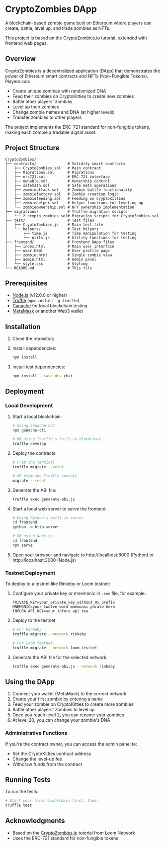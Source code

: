 # CryptoZombies DApp

A blockchain-based zombie game built on Ethereum where players can create, battle, level up, and trade zombies as NFTs.

This project is based on the [CryptoZombies.io](https://cryptozombies.io/) tutorial, extended with frontend web pages.

## Overview

CryptoZombies is a decentralized application (DApp) that demonstrates the power of Ethereum smart contracts and NFTs (Non-Fungible Tokens). Players can:

- Create unique zombies with randomized DNA
- Feed their zombies on CryptoKitties to create new zombies
- Battle other players' zombies
- Level up their zombies
- Change zombie names and DNA (at higher levels)
- Transfer zombies to other players

The project implements the ERC-721 standard for non-fungible tokens, making each zombie a tradable digital asset.

## Project Structure

```
CryptoZombies/
├── contracts/              # Solidity smart contracts
│   ├── CryptoZombies.sol   # Main contract
|   ├── Migrations.sol      # Migrations
│   ├── erc721.sol          # ERC-721 interface
│   ├── ownable.sol         # Ownership control
│   ├── safemath.sol        # Safe math operations
│   ├── zombieattack.sol    # Zombie battle functionality
│   ├── zombiefactory.sol   # Zombie creation logic
│   ├── zombiefeeding.sol   # Feeding on CryptoKitties
│   ├── zombiehelper.sol    # Helper functions for leveling up
│   └── zombieownership.sol # NFT ownership implementation
├── migrations/             # Truffle migration scripts
│   └── 2_crypto_zombies.sol# Migration scripts for CryptoZombies.sol
├── test/                   # Test files
│   ├── CryptoZombies.js    # Main test file
│   └── helpers/            # Test helpers
│       ├── time.js         # Time manipulation for testing
│       └── utils.js        # Utility functions for testing
├── frontend/               # Frontend DApp files
│   ├── index.html          # Main user interface
│   ├── user.html           # User profile page
│   ├── zombie.html         # Single zombie view
│   ├── admin.html          # Admin panel
│   └── style.css           # Styling
└── README.md               # This file
```

## Prerequisites

- [Node.js](https://nodejs.org/) (v12.0.0 or higher)
- [Truffle](https://www.trufflesuite.com/truffle) (`npm install -g truffle`)
- [Ganache](https://www.trufflesuite.com/ganache) for local blockchain testing
- [MetaMask](https://metamask.io/) or another Web3 wallet

## Installation

1. Clone the repository

2. Install dependencies:
   ```bash
   npm install
   ```

3. Install test dependencies:
   ```bash
   npm install --save-dev chai
   ```

## Deployment

### Local Development

1. Start a local blockchain:
   ```bash
   # Using Ganache CLI
   npx ganache-cli
   
   # OR using Truffle's built-in blockchain
   truffle develop
   ```

2. Deploy the contracts:
   ```bash
   # From the terminal
   truffle migrate --reset
   
   # OR from the Truffle console
   migrate --reset
   ```

3. Generate the ABI file:
   ```bash
   truffle exec generate-abi.js
   ```

4. Start a local web server to serve the frontend:
   ```bash
   # Using Python's built-in server
   cd frontend
   python -m http.server
   
   # OR using Node.js
   cd frontend
   npx serve
   ```

5. Open your browser and navigate to http://localhost:8000 (Python) or http://localhost:3000 (Node.js)

### Testnet Deployment

To deploy to a testnet like Rinkeby or Loom testnet:

1. Configure your private key or mnemonic in `.env` file, for example:
   ```
   PRIVATE_KEY=your_private_key_without_0x_prefix
   MNEMONIC=your twelve word mnemonic phrase here
   INFURA_API_KEY=your_infura_api_key
   ```

2. Deploy to the testnet:
   ```bash
   # For Rinkeby
   truffle migrate --network rinkeby
   
   # For Loom testnet
   truffle migrate --network loom_testnet
   ```

3. Generate the ABI file for the selected network:
   ```bash
   truffle exec generate-abi.js --network rinkeby
   ```

## Using the DApp

1. Connect your wallet (MetaMask) to the correct network
2. Create your first zombie by entering a name
3. Feed your zombie on CryptoKitties to create more zombies
4. Battle other players' zombies to level up
5. Once you reach level 2, you can rename your zombies
6. At level 20, you can change your zombie's DNA

### Administrative Functions

If you're the contract owner, you can access the admin panel to:
- Set the CryptoKitties contract address
- Change the level-up fee
- Withdraw funds from the contract

## Running Tests

To run the tests:

```bash
# Start your local blockchain first, then:
truffle test
```

## Acknowledgments

- Based on the [CryptoZombies.io](https://cryptozombies.io/) tutorial from Loom Network
- Uses the ERC-721 standard for non-fungible tokens
